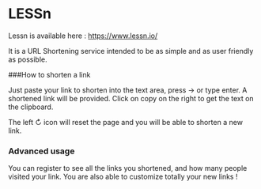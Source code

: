 # LESSn

Lessn is available here : https://www.lessn.io/

It is a URL Shortening service intended to be as simple and as user friendly as possible.

###How to shorten a link

Just paste your link to shorten into the text area, press → or type enter.
A shortened link will be provided. Click on copy on the right to get the text on the clipboard.

The left ↻ icon will reset the page and you will be able to shorten a new link.

### Advanced usage

You can register to see all the links you shortened, and how many people visited your link.
You are also able to customize totally your new links !
